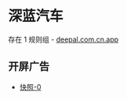 # 深蓝汽车

存在 1 规则组 - [deepal.com.cn.app](/src/apps/deepal.com.cn.app.ts)

## 开屏广告

- [快照-0](https://i.gkd.li/import/13314669)
